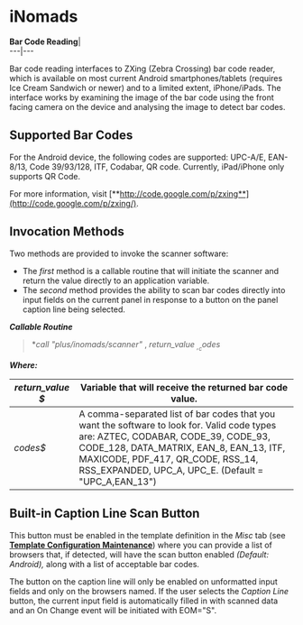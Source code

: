 # iNomads

**Bar Code Reading**|   
---|---  
  
Bar code reading interfaces to ZXing (Zebra Crossing) bar code reader, which is available on most current Android smartphones/tablets (requires Ice Cream Sandwich or newer) and to a limited extent, iPhone/iPads. The interface works by examining the image of the bar code using the front facing camera on the device and analysing the image to detect bar codes.

## Supported Bar Codes

For the Android device, the following codes are supported: UPC-A/E, EAN-8/13, Code 39/93/128, ITF, Codabar, QR code. Currently, iPad/iPhone only supports QR Code.

For more information, visit [**http://code.google.com/p/zxing**](http://code.google.com/p/zxing/).

## Invocation Methods

Two methods are provided to invoke the scanner software:

  * The _first_ method is a callable routine that will initiate the scanner and return the value directly to an application variable.
  * The _second_ method provides the ability to scan bar codes directly into input fields on the current panel in response to a button on the panel caption line being selected.



**_Callable Routine_**

> **call "*plus/inomads/scanner"** , _return_value_ _$_ , _codes$_

**_Where:_**

_return_value_ _$_ |  Variable that will receive the returned bar code value.  
---|---  
_codes$_ |  A comma-separated list of bar codes that you want the software to look for. Valid code types are: AZTEC, CODABAR, CODE_39, CODE_93, CODE_128, DATA_MATRIX, EAN_8, EAN_13, ITF, MAXICODE, PDF_417, QR_CODE, RSS_14, RSS_EXPANDED, UPC_A, UPC_E. (Default = "UPC_A,EAN_13")  
  
## Built-in Caption Line Scan Button

This button must be enabled in the template definition in the _Misc_ tab (see **[Template Configuration Maintenance](Template%20Configuration.md)**) where you can provide a list of browsers that, if detected, will have the scan button enabled _(Default: Android),_ along with a list of acceptable bar codes.

The button on the caption line will only be enabled on unformatted input fields and only on the browsers named. If the user selects the _Caption Line_ button, the current input field is automatically filled in with scanned data and an On Change event will be initiated with EOM="S".
